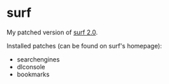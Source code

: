 # surf

My patched version of [surf 2.0](https://surf.suckless.org).

Installed patches (can be found on surf's homepage):
- searchengines
- dlconsole
- bookmarks
